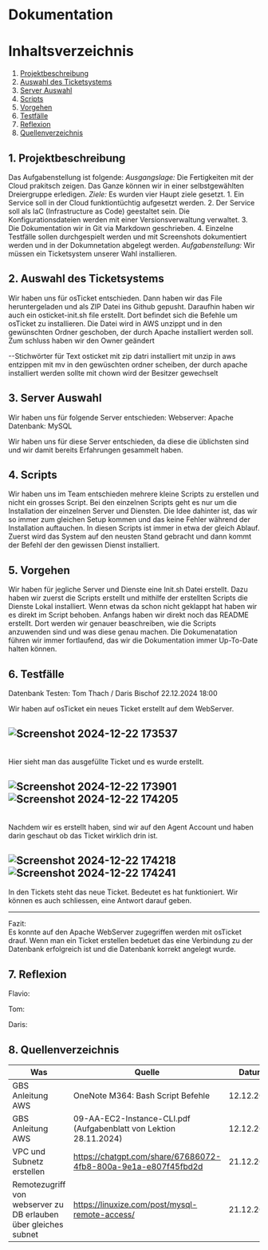 # Dokumentation

# Inhaltsverzeichnis
1. [Projektbeschreibung](#1-projektbeschreibung)
2. [Auswahl des Ticketsystems](#1-auswahl-des-ticketsystems)
3. [Server Auswahl](#3-server-auswahl)
4. [Scripts](#3-Scripts)
5. [Vorgehen](#4-Vorgehen)
6. [Testfälle](#5-Testfälle)
7. [Reflexion](#7-reflexion)
8. [Quellenverzeichnis](#8-Quellenverzeichnis)

## 1. **Projektbeschreibung**
Das Aufgabenstellung ist folgende:
*Ausgangslage:*
Die Fertigkeiten mit der Cloud prakitsch zeigen. Das Ganze können wir in einer selbstgewählten Dreiergruppe erledigen.
*Ziele:*
Es wurden vier Haupt ziele gesetzt. 1. Ein Service soll in der Cloud funktiontüchtig aufgesetzt werden. 2. Der Service soll als IaC (Infrastructure as Code) geestaltet sein. Die Konfigurationsdateien werden mit einer Versionsverwaltung verwaltet. 3. Die Dokumentation wir in Git via Markdown geschrieben. 4. Einzelne Testfälle sollen durchgespielt werden und mit Screenshots dokumentiert werden und in der Dokumnetation abgelegt werden.
*Aufgabenstellung:* 
Wir müssen ein Ticketsystem unserer Wahl installieren.

## 2. **Auswahl des Ticketsystems**
Wir haben uns für osTicket entschieden.
Dann haben wir das File heruntergeladen und als ZIP Datei ins Github gepusht.
Daraufhin haben wir auch ein osticket-init.sh file erstellt. Dort befindet sich die Befehle um
osTicket zu installieren. Die Datei wird in AWS unzippt und in den gewünschten Ordner geschoben,
der durch Apache installiert werden soll. Zum schluss haben wir den Owner geändert

--Stichwörter für Text
osticket mit zip datri installiert
mit unzip in aws entzippen
mit mv in den gewüschten ordner scheiben, der durch apache installiert werden sollte
mit chown wird der Besitzer gewechselt

## 3. **Server Auswahl**
Wir haben uns für folgende Server entschieden:
Webserver:  Apache
Datenbank:  MySQL

Wir haben uns für diese Server entschieden, da diese die üblichsten sind und wir damit bereits Erfahrungen gesammelt haben.

## 4. Scripts
Wir haben uns im Team entschieden mehrere kleine Scripts zu erstellen und nicht ein grosses Script. Bei den einzelnen Scripts geht es nur um die Installation der einzelnen Server und Diensten. Die Idee dahinter ist, das wir so immer zum gleichen Setup kommen und das keine Fehler während der Installation auftauchen. In diesen Scripts ist immer in etwa der gleich Ablauf. Zuerst wird das System auf den neusten Stand gebracht und dann kommt der Befehl der den gewissen Dienst installiert. 


## 5. Vorgehen
Wir haben für jegliche Server und Dienste eine Init.sh Datei erstellt. Dazu haben wir zuerst die Scripts erstellt und mithilfe der erstellten Scripts die Dienste Lokal installiert. Wenn etwas da schon nicht geklappt hat haben wir es direkt im Script behoben. 
Anfangs haben wir direkt noch das README erstellt. Dort werden wir genauer beaschreiben, wie die Scripts anzuwenden sind und was diese genau machen.
Die Dokumenatation führen wir immer fortlaufend, das wir die Dokumentation immer Up-To-Date halten können.

## 6. Testfälle

Datenbank Testen: Tom Thach / Daris Bischof 22.12.2024 18:00

Wir haben auf osTicket ein neues Ticket erstellt auf dem WebServer.

![Screenshot 2024-12-22 173537](https://github.com/user-attachments/assets/545bd1fd-3d1c-4393-92fe-1c679fbdd2cf)
---
<br>
Hier sieht man das ausgefüllte Ticket und es wurde erstellt.

![Screenshot 2024-12-22 173901](https://github.com/user-attachments/assets/cafd47d5-4cff-4779-b6b5-a9f93f5b29ca)
![Screenshot 2024-12-22 174205](https://github.com/user-attachments/assets/69a2bf00-4947-41e0-9b49-16484b40850e)
---
<br>
Nachdem wir es erstellt haben, sind wir auf den Agent Account und haben darin geschaut ob das Ticket wirklich drin ist.

![Screenshot 2024-12-22 174218](https://github.com/user-attachments/assets/a2122c25-6bfb-4428-930a-cedb660d031a)
![Screenshot 2024-12-22 174241](https://github.com/user-attachments/assets/89ca7697-0d63-4c53-85c7-cd88ff0de6e1)
---



In den Tickets steht das neue Ticket. Bedeutet es hat funktioniert.
Wir können es auch schliessen, eine Antwort darauf geben.

---

Fazit: <br>
Es konnte auf den Apache WebServer zugegriffen werden mit osTicket drauf. 
Wenn man ein Ticket erstellen bedetuet das eine Verbindung zu der Datenbank erfolgreich ist und die Datenbank korrekt angelegt wurde.


## 7. Reflexion
Flavio:


Tom:

Daris:

## 8. Quellenverzeichnis
| Was   | Quelle    | Datum  |
|--------------|--------------|--------------|
| GBS Anleitung AWS | OneNote M364: Bash Script Befehle |  12.12.2024 |
| GBS Anleitung AWS    | 09-AA-EC2-Instance-CLI.pdf (Aufgabenblatt von Lektion 28.11.2024) | 12.12.2024   |
| VPC und Subnetz erstellen   | https://chatgpt.com/share/67686072-4fb8-800a-9e1a-e807f45fbd2d  | 21.12.2024  |
| Remotezugriff von webserver zu DB erlauben über gleiches subnet   | https://linuxize.com/post/mysql-remote-access/  | 21.12.2024   |
